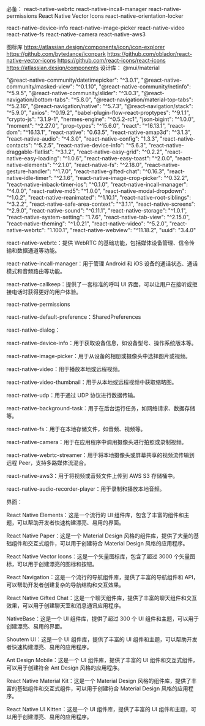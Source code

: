 必备：
react-native-webrtc
react-native-incall-manager
react-native-permissions 
React Native Vector Icons
react-native-orientation-locker

react-native-device-info
react-native-image-picker
react-native-video
react-native-fs
react-native-camera
react-native-aws3

图标库
https://atlassian.design/components/icon/icon-explorer
https://github.com/bytedance/iconpark
https://github.com/oblador/react-native-vector-icons
https://github.com/react-icons/react-icons
https://atlassian.design/components
设计库：
@mui/material

 "@react-native-community/datetimepicker": "^3.0.1",
    "@react-native-community/masked-view": "^0.1.10",
    "@react-native-community/netinfo": "^5.9.5",
    "@react-native-community/slider": "^3.0.3",
    "@react-navigation/bottom-tabs": "^5.8.0",
    "@react-navigation/material-top-tabs": "^5.2.16",
    "@react-navigation/native": "^5.7.3",
    "@react-navigation/stack": "^5.9.0",
    "axios": "^0.19.2",
    "babel-plugin-flow-react-proptypes": "^9.1.1",
    "crypto-js": "3.1.9-1",
    "hermes-engine": "^0.5.2-rc1",
    "json-bigint": "^1.0.0",
    "moment": "^2.27.0",
    "prop-types": "^15.6.0",
    "react": "^16.13.1",
    "react-dom": "^16.13.1",
    "react-native": "0.63.5",
    "react-native-amap3d": "^3.1.3",
    "react-native-audio": "^4.3.0",
    "react-native-config": "1.3.3",
    "react-native-contacts": "^5.2.5",
    "react-native-device-info": "^5.6.3",
    "react-native-draggable-flatlist": "^3.1.2",
    "react-native-easy-grid": "^0.2.2",
    "react-native-easy-loading": "^1.0.6",
    "react-native-easy-toast": "^2.0.0",
    "react-native-elements": "^2.1.0",
    "react-native-fs": "^2.18.0",
    "react-native-gesture-handler": "^1.7.0",
    "react-native-gifted-chat": "^0.16.3",
    "react-native-idle-timer": "^2.1.6",
    "react-native-image-crop-picker": "^0.32.2",
    "react-native-inback-timer-ios": "^0.1.0",
    "react-native-incall-manager": "^4.0.0",
    "react-native-md5": "^1.0.0",
    "react-native-modal-dropdown": "^1.0.2",
    "react-native-reanimated": "^1.10.1",
    "react-native-root-siblings": "^3.2.2",
    "react-native-safe-area-context": "^3.1.1",
    "react-native-screens": "^2.9.0",
    "react-native-sound": "^0.11.1",
    "react-native-storage": "^1.0.1",
    "react-native-system-setting": "1.7.6",
    "react-native-tab-view": "^2.15.0",
    "react-native-theming": "^1.0.21",
    "react-native-video": "^5.2.0",
    "react-native-webrtc": "1.100.1",
    "react-native-webview": "^11.18.2",
    "uuid": "3.4.0"




react-native-webrtc：提供 WebRTC 的基础功能，包括媒体设备管理、信令传输和数据通道等功能。

react-native-incall-manager：用于管理 Android 和 iOS 设备的通话状态、通话模式和音频路由等功能。

react-native-callkeep：提供了一套标准的呼叫 UI 界面，可以让用户在接听或拒接电话时获得更好的用户体验。

react-native-permissions 

react-native-default-preference：SharedPreferences

react-native-dialog：

react-native-device-info：用于获取设备信息，如设备型号、操作系统版本等。

react-native-image-picker：用于从设备的相册或摄像头中选择图片或视频。

react-native-video：用于播放本地或远程视频。

react-native-video-thumbnail：用于从本地或远程视频中获取缩略图。

react-native-udp：用于通过 UDP 协议进行数据传输。

react-native-background-task：用于在后台运行任务，如网络请求、数据存储等。

react-native-fs：用于在本地存储文件，如音频、视频等。

react-native-camera：用于在应用程序中调用摄像头进行拍照或录制视频。

react-native-webrtc-streamer：用于将本地摄像头或屏幕共享的视频流传输到远程 Peer，支持多路媒体流混合。

react-native-aws3：用于将视频或音频文件上传到 AWS S3 存储桶中。

react-native-audio-recorder-player：用于录制和播放本地音频。


界面：

React Native Elements：这是一个流行的 UI 组件库，包含了丰富的组件和主题，可以帮助开发者快速构建漂亮、易用的界面。

React Native Paper：这是一个 Material Design 风格的组件库，提供了大量的基础组件和交互式组件，可以用于创建符合 Material Design 风格的应用程序。

React Native Vector Icons：这是一个矢量图标库，包含了超过 3000 个矢量图标，可以用于创建漂亮的图标和按钮。

React Navigation：这是一个流行的导航组件库，提供了丰富的导航组件和 API，可以帮助开发者创建复杂的导航结构和交互效果。

React Native Gifted Chat：这是一个聊天组件库，提供了丰富的聊天组件和交互效果，可以用于创建聊天室和消息通讯应用程序。

NativeBase：这是一个 UI 组件库，提供了超过 300 个 UI 组件和主题，可以用于创建漂亮、易用的界面。

Shoutem UI：这是一个 UI 组件库，提供了丰富的 UI 组件和主题，可以帮助开发者快速构建漂亮、易用的应用程序。

Ant Design Mobile：这是一个 UI 组件库，提供了丰富的 UI 组件和交互式组件，可以用于创建符合 Ant Design 风格的应用程序。

React Native Material Kit：这是一个 Material Design 风格的组件库，提供了丰富的基础组件和交互式组件，可以用于创建符合 Material Design 风格的应用程序。

React Native UI Kitten：这是一个 UI 组件库，提供了丰富的 UI 组件和主题，可以用于创建漂亮、易用的应用程序。
